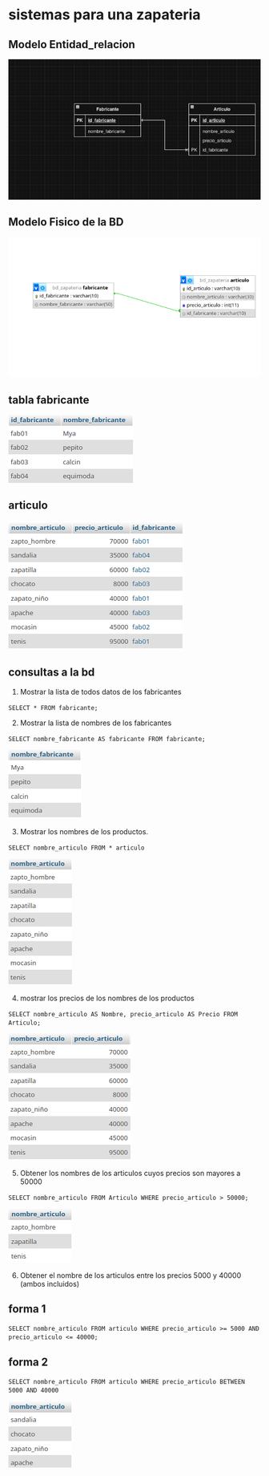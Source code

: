 # sistemas para una zapateria 

## Modelo Entidad_relacion

![modelo entidad_relacion](img/draw.png "Modelo entidad-relacion")

## Modelo Fisico de la BD

![modelo fisico](img/bdmyslq1.png "modelo fisico de la Bd")

## tabla fabricante

![tabla fabricante](img/calcin.png "tabla fabricante")

## articulo 
![articulo](img/zap.png "articulo")

## consultas a la bd

1. Mostrar la lista de todos datos de los fabricantes

`SELECT * FROM fabricante;`

2. Mostrar la lista de nombres de los fabricantes 

`SELECT nombre_fabricante AS fabricante FROM fabricante;`

![consulta](img/from.png "consulta2")

3. Mostrar los nombres de los productos.

`SELECT nombre_articulo FROM * articulo`

![consulta3](img/nameart.png "consulta3")

4. mostrar los precios de los nombres de los productos

`SELECT nombre_articulo AS Nombre, precio_articulo AS Precio FROM Articulo;`

![consulta4](img/image.png)

5. Obtener los nombres de los articulos cuyos precios son mayores a 50000

`SELECT nombre_articulo FROM Articulo WHERE precio_articulo > 50000;`

![consulta5](img/5.png)

6. Obtener el nombre de los articulos entre los precios 5000 y 40000 (ambos incluidos)

## forma 1
`SELECT nombre_articulo FROM articulo WHERE precio_articulo >= 5000 AND precio_articulo <= 40000;`


## forma 2
`SELECT nombre_articulo FROM articulo WHERE precio_articulo BETWEEN 5000 AND 40000`

![consulta6](img/6.png)
